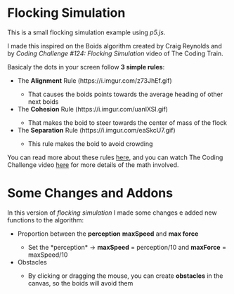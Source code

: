 # Flocking Simulation
This is a small flocking simulation example using *p5.js*.

I made this inspired on the Boids algorithm created by Craig Reynolds and by *Coding Challenge #124: Flocking Simulation* video of The Coding Train.

Basicaly the dots in your screen follow <strong>3 simple rules</strong>:
<ul>
  <li>The <strong>Alignment</strong> Rule (https://i.imgur.com/z73JhEf.gif)</li>
  <ul>
    <li>
      That causes the boids points towards the average heading of other next boids<br>
    </li>
  </ul>
  <li>The <strong>Cohesion</strong> Rule (https://i.imgur.com/uanlXSl.gif)</li>
  <ul>
    <li>
      That makes the boid to steer towards the center of mass of the flock<br>
    </li>
  </ul>
  <li>The <strong>Separation</strong> Rule (https://i.imgur.com/eaSkcU7.gif)</li>
  <ul>    
    <li>
      This rule makes the boid to avoid crowding
    </li>
  </ul>
</ul>

You can read more about these rules [here](https://en.wikipedia.org/wiki/Boids), and you can watch The Coding Challenge video [here](https://www.youtube.com/watch?v=mhjuuHl6qHM&t=2135s) for more details of the math involved.

# Some Changes and Addons
In this version of *flocking simulation* I made some changes e added new functions to the algorithm:
<ul>
  <li>Proportion between the <strong>perception</strong> <strong>maxSpeed</strong> and <strong>max force</strong></li>
  <ul>
    <li>Set the *perception* -> <strong>maxSpeed</strong> = perception/10 and <strong>maxForce</strong> = maxSpeed/10</li>
  </ul>
  <li>Obstacles</li>
  <ul>
    <li>By clicking or dragging the mouse, you can create <strong>obstacles</strong> in the canvas, so the boids will avoid them</li>
  </ul>
</ul>
